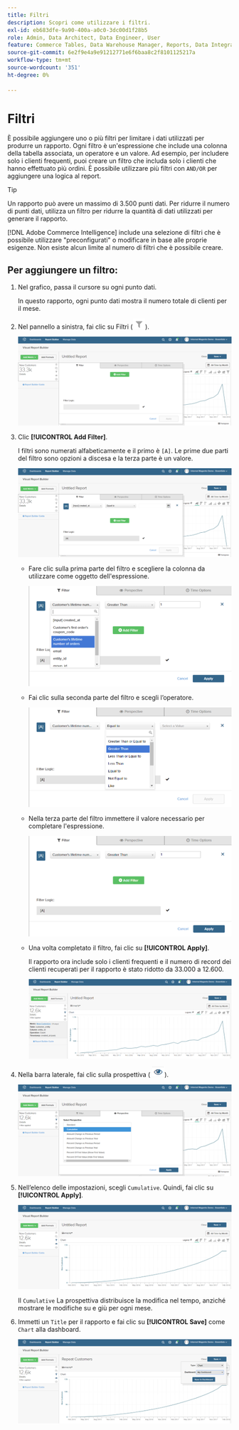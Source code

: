 ```yaml
---
title: Filtri
description: Scopri come utilizzare i filtri.
exl-id: eb683dfe-9a90-400a-a0c0-3dc00d1f28b5
role: Admin, Data Architect, Data Engineer, User
feature: Commerce Tables, Data Warehouse Manager, Reports, Data Integration
source-git-commit: 6e2f9e4a9e91212771e6f6baa8c2f8101125217a
workflow-type: tm+mt
source-wordcount: '351'
ht-degree: 0%

---
```


# Filtri

È possibile aggiungere uno o più filtri per limitare i dati utilizzati per produrre un rapporto. Ogni filtro è un&#39;espressione che include una colonna della tabella associata, un operatore e un valore. Ad esempio, per includere solo i clienti frequenti, puoi creare un filtro che includa solo i clienti che hanno effettuato più ordini. È possibile utilizzare più filtri con `AND/OR` per aggiungere una logica al report.

>[!TIP]
>
>Un rapporto può avere un massimo di 3.500 punti dati. Per ridurre il numero di punti dati, utilizza un filtro per ridurre la quantità di dati utilizzati per generare il rapporto.

[!DNL Adobe Commerce Intelligence] include una selezione di filtri che è possibile utilizzare &quot;preconfigurati&quot; o modificare in base alle proprie esigenze. Non esiste alcun limite al numero di filtri che è possibile creare.

## Per aggiungere un filtro:

1. Nel grafico, passa il cursore su ogni punto dati.

   In questo rapporto, ogni punto dati mostra il numero totale di clienti per il mese.

1. Nel pannello a sinistra, fai clic su Filtri (![](../../assets/magento-bi-btn-filter.png)).

   ![Aggiungi filtro](../../assets/magento-bi-report-builder-filter-add.png)

1. Clic **[!UICONTROL Add Filter]**.

   I filtri sono numerati alfabeticamente e il primo è `[A]`. Le prime due parti del filtro sono opzioni a discesa e la terza parte è un valore.

   ![](../../assets/magento-bi-report-builder-filter-add-a.png)

   * Fare clic sulla prima parte del filtro e scegliere la colonna da utilizzare come oggetto dell&#39;espressione.

     ![Scegli la prima parte del filtro](../../assets/magento-bi-report-builder-filter-part1.png)

   * Fai clic sulla seconda parte del filtro e scegli l’operatore.

     ![Scegli l’operatore](../../assets/magento-bi-report-builder-filter-part2.png)

   * Nella terza parte del filtro immettere il valore necessario per completare l&#39;espressione.

     ![Inserisci il valore](../../assets/magento-bi-report-builder-filter-part3.png)

   * Una volta completato il filtro, fai clic su **[!UICONTROL Apply]**.

     Il rapporto ora include solo i clienti frequenti e il numero di record dei clienti recuperati per il rapporto è stato ridotto da 33.000 a 12.600.

     ![Rapporto filtrato](../../assets/magento-bi-report-builder-filter-report.png)<!--{: .zoom}-->

1. Nella barra laterale, fai clic sulla prospettiva ( ![](../../assets/magento-bi-btn-perspective.png)).

   ![Prospettiva](../../assets/magento-bi-report-builder-filter-perspective.png)<!--{: .zoom}-->

1. Nell’elenco delle impostazioni, scegli `Cumulative`. Quindi, fai clic su **[!UICONTROL Apply]**.

   ![Prospettiva cumulativa](../../assets/magento-bi-report-builder-filter-perspective-cumulative.png)

   Il `Cumulative` La prospettiva distribuisce la modifica nel tempo, anziché mostrare le modifiche su e giù per ogni mese.

1. Immetti un `Title` per il rapporto e fai clic su **[!UICONTROL Save]** come `Chart` alla dashboard.

   ![Salva nel dashboard](../../assets/magento-bi-report-builder-filter-perspective-cumulative-save.png)
